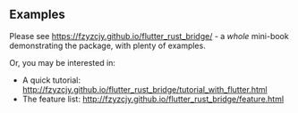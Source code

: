 ## Examples

Please see https://fzyzcjy.github.io/flutter_rust_bridge/ - a *whole* mini-book
demonstrating the package, with plenty of examples.

Or, you may be interested in:

* A quick tutorial: http://fzyzcjy.github.io/flutter_rust_bridge/tutorial_with_flutter.html
* The feature list: http://fzyzcjy.github.io/flutter_rust_bridge/feature.html

